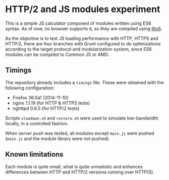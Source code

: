 HTTP/2 and JS modules experiment
================================

This is a simple JS calculator composed of modules written using ES6 syntax. As of now, no browser supports it, so they are compiled using [6to5](https://github.com/sebmck/6to5).

As the objective is to test JS loading performance with HTTP, HTTPS and HTTP/2, there are four branches with Grunt configured to do optimizations according to the target protocol and modularization system, since ES6 modules can be compiled to Common JS or AMD.

Timings
-------

The repository already includes a `timings` file. These were obtained with the following configuration:

- Firefox 36.0a1 (2014-11-10)
- nginx 1.1.19 (for HTTP & HTTPS tests)
- nghttpd 0.6.5 (for HTTP/2 tests)

Scripts `slowdown.sh` and `restore.sh` were used to simulate low-bandwidth locally, in a controlled fashion.

When *server push* was tested, all modules except `main.js` were pushed (`main.js` and the module library were not pushed).

Known limitations
-----------------

Each module is quite small, what is quite unrealistic and enhances differences between HTTP and HTTP/2 versions running over HTTP(S).
